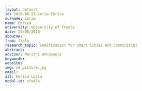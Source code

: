 ```yaml
---
layout: default 
id: 2016-08-23-Loria-Enrica
surname: Loria
name: Enrica
university: University of Trento
date: 23/08/2016
aboutme: 
from: Italy
research_topic: Gamification for Smart Cities and Communities
abstract: 
advisor: Marconi Annapaola
keywords: 
website: 
img: no_picture.jpg
email: 
alt: Enrica Loria
modal-id: stud74
---
```

